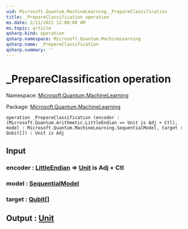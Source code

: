 ```yaml
---
uid: Microsoft.Quantum.MachineLearning._PrepareClassification
title: _PrepareClassification operation
ms.date: 2/11/2021 12:00:00 AM
ms.topic: article
qsharp.kind: operation
qsharp.namespace: Microsoft.Quantum.MachineLearning
qsharp.name: _PrepareClassification
qsharp.summary: ''
---
```


# _PrepareClassification operation

Namespace: [Microsoft.Quantum.MachineLearning](xref:Microsoft.Quantum.MachineLearning)

Package: [Microsoft.Quantum.MachineLearning](https://nuget.org/packages/Microsoft.Quantum.MachineLearning)




```qsharp
operation _PrepareClassification (encoder : (Microsoft.Quantum.Arithmetic.LittleEndian => Unit is Adj + Ctl), model : Microsoft.Quantum.MachineLearning.SequentialModel, target : Qubit[]) : Unit is Adj
```


## Input

### encoder : [LittleEndian](xref:Microsoft.Quantum.Arithmetic.LittleEndian) => [Unit](xref:microsoft.quantum.lang-ref.unit)  is Adj + Ctl




### model : [SequentialModel](xref:Microsoft.Quantum.MachineLearning.SequentialModel)




### target : [Qubit](xref:microsoft.quantum.lang-ref.qubit)[]





## Output : [Unit](xref:microsoft.quantum.lang-ref.unit)

